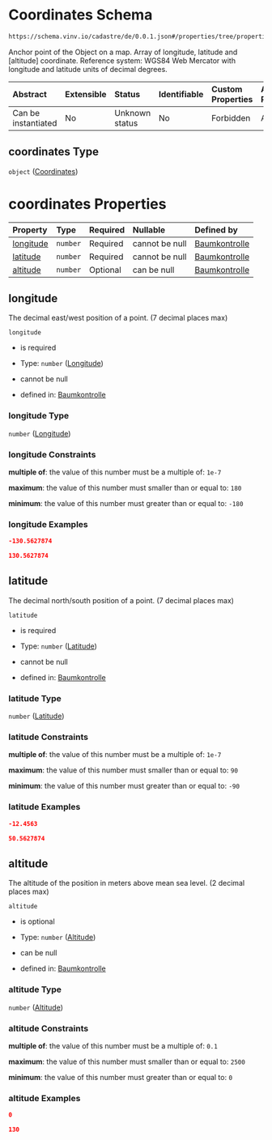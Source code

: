# Coordinates Schema

```txt
https://schema.vinv.io/cadastre/de/0.0.1.json#/properties/tree/properties/location/properties/coordinates
```

Anchor point of the Object on a map. Array of longitude, latitude and \[altitude] coordinate. Reference system: WGS84 Web Mercator with longitude and latitude units of decimal degrees.

| Abstract            | Extensible | Status         | Identifiable | Custom Properties | Additional Properties | Access Restrictions | Defined In                                                                                                                 |
| :------------------ | :--------- | :------------- | :----------- | :---------------- | :-------------------- | :------------------ | :------------------------------------------------------------------------------------------------------------------------- |
| Can be instantiated | No         | Unknown status | No           | Forbidden         | Allowed               | none                | [dereferenced.doc.json\*](../../../../../../vinv-schemas/vinv-tree/out/0.0.1/dereferenced.doc.json "open original schema") |

## coordinates Type

`object` ([Coordinates](dereferenced-properties-baum-daten-properties-location-properties-coordinates.md))

# coordinates Properties

| Property                | Type     | Required | Nullable       | Defined by                                                                                                                                                                                                                                              |
| :---------------------- | :------- | :------- | :------------- | :------------------------------------------------------------------------------------------------------------------------------------------------------------------------------------------------------------------------------------------------------ |
| [longitude](#longitude) | `number` | Required | cannot be null | [Baumkontrolle](dereferenced-properties-baum-daten-properties-location-properties-coordinates-properties-longitude.md "https://schema.vinv.io/cadastre/de/0.0.1.json#/properties/tree/properties/location/properties/coordinates/properties/longitude") |
| [latitude](#latitude)   | `number` | Required | cannot be null | [Baumkontrolle](dereferenced-properties-baum-daten-properties-location-properties-coordinates-properties-latitude.md "https://schema.vinv.io/cadastre/de/0.0.1.json#/properties/tree/properties/location/properties/coordinates/properties/latitude")   |
| [altitude](#altitude)   | `number` | Optional | can be null    | [Baumkontrolle](dereferenced-properties-baum-daten-properties-location-properties-coordinates-properties-altitude.md "https://schema.vinv.io/cadastre/de/0.0.1.json#/properties/tree/properties/location/properties/coordinates/properties/altitude")   |

## longitude

The decimal east/west position of a point. (7 decimal places max)

`longitude`

*   is required

*   Type: `number` ([Longitude](dereferenced-properties-baum-daten-properties-location-properties-coordinates-properties-longitude.md))

*   cannot be null

*   defined in: [Baumkontrolle](dereferenced-properties-baum-daten-properties-location-properties-coordinates-properties-longitude.md "https://schema.vinv.io/cadastre/de/0.0.1.json#/properties/tree/properties/location/properties/coordinates/properties/longitude")

### longitude Type

`number` ([Longitude](dereferenced-properties-baum-daten-properties-location-properties-coordinates-properties-longitude.md))

### longitude Constraints

**multiple of**: the value of this number must be a multiple of: `1e-7`

**maximum**: the value of this number must smaller than or equal to: `180`

**minimum**: the value of this number must greater than or equal to: `-180`

### longitude Examples

```json
-130.5627874
```

```json
130.5627874
```

## latitude

The decimal north/south position of a point. (7 decimal places max)

`latitude`

*   is required

*   Type: `number` ([Latitude](dereferenced-properties-baum-daten-properties-location-properties-coordinates-properties-latitude.md))

*   cannot be null

*   defined in: [Baumkontrolle](dereferenced-properties-baum-daten-properties-location-properties-coordinates-properties-latitude.md "https://schema.vinv.io/cadastre/de/0.0.1.json#/properties/tree/properties/location/properties/coordinates/properties/latitude")

### latitude Type

`number` ([Latitude](dereferenced-properties-baum-daten-properties-location-properties-coordinates-properties-latitude.md))

### latitude Constraints

**multiple of**: the value of this number must be a multiple of: `1e-7`

**maximum**: the value of this number must smaller than or equal to: `90`

**minimum**: the value of this number must greater than or equal to: `-90`

### latitude Examples

```json
-12.4563
```

```json
50.5627874
```

## altitude

The altitude of the position in meters above mean sea level. (2 decimal places max)

`altitude`

*   is optional

*   Type: `number` ([Altitude](dereferenced-properties-baum-daten-properties-location-properties-coordinates-properties-altitude.md))

*   can be null

*   defined in: [Baumkontrolle](dereferenced-properties-baum-daten-properties-location-properties-coordinates-properties-altitude.md "https://schema.vinv.io/cadastre/de/0.0.1.json#/properties/tree/properties/location/properties/coordinates/properties/altitude")

### altitude Type

`number` ([Altitude](dereferenced-properties-baum-daten-properties-location-properties-coordinates-properties-altitude.md))

### altitude Constraints

**multiple of**: the value of this number must be a multiple of: `0.1`

**maximum**: the value of this number must smaller than or equal to: `2500`

**minimum**: the value of this number must greater than or equal to: `0`

### altitude Examples

```json
0
```

```json
130
```
